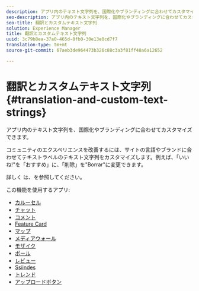 ```yaml
---
description: アプリ内のテキスト文字列を、国際化やブランディングに合わせてカスタマイズできます。
seo-description: アプリ内のテキスト文字列を、国際化やブランディングに合わせてカスタマイズできます。
seo-title: 翻訳とカスタムテキスト文字列
solution: Experience Manager
title: 翻訳とカスタムテキスト文字列
uuid: 3c79b8ea-37a0-465d-8fb0-30e13e0cd7f7
translation-type: tm+mt
source-git-commit: 67aeb3de964473b326c88c3a3f81ff48a6a12652

---
```



# 翻訳とカスタムテキスト文字列{#translation-and-custom-text-strings}

アプリ内のテキスト文字列を、国際化やブランディングに合わせてカスタマイズできます。

コミュニティのエクスペリエンスを改善するには、サイトの言語やブランドに合わせてテキストラベルのテキスト文字列をカスタマイズします。例えば、「いいね!&quot;を「おすすめ」に、「削除」を&quot;Borrar&quot;に変更できます。

詳しく [](../c-settings-other/c-translation-sets/c-translation-sets.md#c_translation_sets)は、を参照してください。

この機能を使用するアプリ:

* [カルーセル](../c-about-apps/c-carousel-app/c-carousel-app.md#c_carousel_app)
* [チャット](../c-about-apps/c-chat-app/c-chat-app.md#c_chat_app)
* [コメント](/help/using/c-about-apps/c-comments/c-comments.md)
* [Feature Card](../c-about-apps/c-feature-card-app/c-feature-card-app.md#c_feature_card_app)
* [マップ](../c-about-apps/c-map-app/c-map-app.md#c_map_app)
* [メディアウォール](../c-about-apps/c-media-wall-app/c-media-wall-app.md#c_media_wall_app)
* [モザイク](../c-about-apps/c-mosaic-app/c-mosaic-app.md#c_mosaic_app)
* [ポール](../c-about-apps/c-polls-app/c-polls-app.md#c_polls_app)
* [レビュー](../c-about-apps/c-reviews-app/c-reviews-app.md#c_reviews_app)
* [Ssiindes](../c-about-apps/c-sidenotes-app/c-sidenotes-app.md#c_sidenotes_app)
* [トレンド](../c-about-apps/c-trending-app/c-trending-app.md#c_trending_app)
* [アップロードボタン](../c-about-apps/c-upload-button-app/c-upload-button-app.md#c_upload_button_app)

